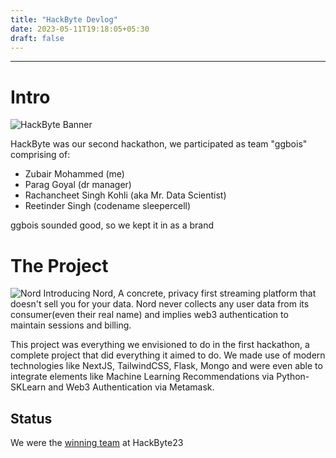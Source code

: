 ```yaml
---
title: "HackByte Devlog"
date: 2023-05-11T19:18:05+05:30
draft: false
---
```


---

# Intro
![HackByte Banner](https://hackbyte23.live/assets/headingText-06db8a21.svg)

HackByte was our second hackathon, we participated as team "ggbois" comprising of:

- Zubair Mohammed (me)
- Parag Goyal (dr manager)
- Rachancheet Singh Kohli (aka Mr. Data Scientist)
- Reetinder Singh (codename sleepercell)

ggbois sounded good, so we kept it in as a brand

# The Project

![Nord](https://devfolio-prod.s3.ap-south-1.amazonaws.com/hackathons/a8b44f88643d4220a1df5972f6aafa3a/projects/929553fe72d145939baf2b280268c1f0/9e75728f-499e-454d-94d7-4d4b3e0d556b.jpeg)
Introducing Nord, A concrete, privacy first streaming platform that doesn't sell you for your data. Nord never collects any user data from its consumer(even their real name) and implies web3 authentication to maintain sessions and billing.

This project was everything we envisioned to do in the first hackathon, a complete project that did everything it aimed to do. We made use of modern technologies like NextJS, TailwindCSS, Flask, Mongo and were even able to integrate elements like Machine Learning Recommendations via Python-SKLearn and Web3 Authentication via Metamask.


## Status
We were the [winning team](https://twitter.com/BitByte_IIITDMJ/status/1666048473861611520) at HackByte23
